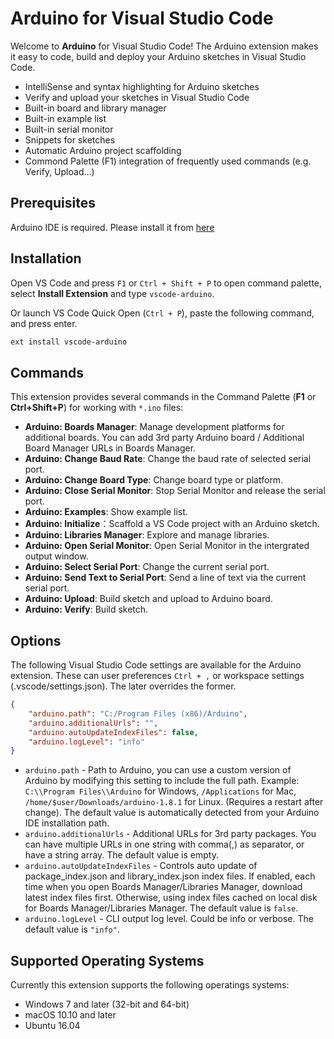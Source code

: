 # Arduino for Visual Studio Code

Welcome to **Arduino** for Visual Studio Code! The Arduino extension makes it easy to code, build and deploy your Arduino sketches in Visual Studio Code.

* IntelliSense and syntax highlighting for Arduino sketches
* Verify and upload your sketches in Visual Studio Code
* Built-in board and library manager
* Built-in example list
* Built-in serial monitor
* Snippets for sketches
* Automatic Arduino project scaffolding
* Commond Palette (F1) integration of frequently used commands (e.g. Verify, Upload...)

## Prerequisites
Arduino IDE is required. Please install it from [here](https://www.arduino.cc/en/main/software)

## Installation
Open VS Code and press `F1` or `Ctrl + Shift + P` to open command palette, select **Install Extension** and type `vscode-arduino`.

Or launch VS Code Quick Open (`Ctrl + P`), paste the following command, and press enter.
```bash
ext install vscode-arduino
```

## Commands
This extension provides several commands in the Command Palette (**F1** or **Ctrl+Shift+P**) for working with `*.ino` files:

- **Arduino: Boards Manager**: Manage development platforms for additional boards. You can add 3rd party Arduino board / Additional Board Manager URLs in Boards Manager.
- **Arduino: Change Baud Rate**: Change the baud rate of selected serial port.
- **Arduino: Change Board Type**: Change board type or platform.
- **Arduino: Close Serial Monitor**: Stop Serial Monitor and release the serial port.
- **Arduino: Examples**: Show example list.
- **Arduino: Initialize**：Scaffold a VS Code project with an Arduino sketch.
- **Arduino: Libraries Manager**: Explore and manage libraries.
- **Arduino: Open Serial Monitor**: Open Serial Monitor in the intergrated output window.
- **Arduino: Select Serial Port**: Change the current serial port. 
- **Arduino: Send Text to Serial Port**: Send a line of text via the current serial port.
- **Arduino: Upload**: Build sketch and upload to Arduino board.
- **Arduino: Verify**: Build sketch.

## Options
The following Visual Studio Code settings are available for the Arduino extension. These can user preferences `Ctrl + ,` or workspace settings (.vscode/settings.json). The later overrides the former.

```json
{
    "arduino.path": "C:/Program Files (x86)/Arduino",
    "arduino.additionalUrls": "",
    "arduino.autoUpdateIndexFiles": false,
    "arduino.logLevel": "info"
}
```
- `arduino.path` - Path to Arduino, you can use a custom version of Arduino by modifying this setting to include the full path. Example: `C:\\Program Files\\Arduino` for Windows, `/Applications` for Mac, `/home/$user/Downloads/arduino-1.8.1` for Linux. (Requires a restart after change). The default value is automatically detected from your Arduino IDE installation path.
- `arduino.additionalUrls` - Additional URLs for 3rd party packages. You can have multiple URLs in one string with comma(,) as separator, or have a string array. The default value is empty.
- `arduino.autoUpdateIndexFiles` - Controls auto update of package_index.json and library_index.json index files. If enabled, each time when you open Boards Manager/Libraries Manager, download latest index files first. Otherwise, using index files cached on local disk for Boards Manager/Libraries Manager. The default value is `false`.
- `arduino.logLevel` - CLI output log level. Could be info or verbose. The default value is `"info"`.

## Supported Operating Systems
Currently this extension supports the following operatings systems:

- Windows 7 and later (32-bit and 64-bit)
- macOS 10.10 and later
- Ubuntu 16.04
